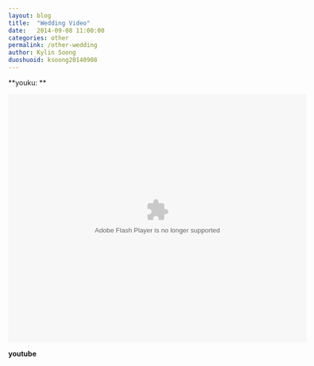 ```yaml
---
layout: blog
title:  "Wedding Video"
date:   2014-09-08 11:00:00
categories: other
permalink: /other-wedding
author: Kylin Soong
duoshuoid: ksoong20140908
---
```


**youku: **

<embed src="http://player.youku.com/player.php/sid/XNzc2NjIwNjI0/v.swf" allowFullScreen="true" quality="high" width="600" height="500" align="middle" allowScriptAccess="always" type="application/x-shockwave-flash">

**youtube**
